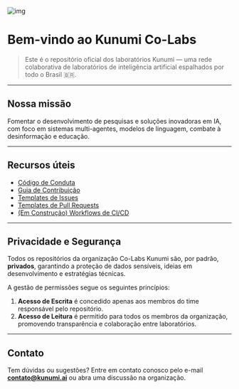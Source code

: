 ![img](https://github.com/user-attachments/assets/67c880d4-6b35-4e36-a6ca-d4e789896d98)

# Bem-vindo ao Kunumi Co-Labs

> Este é o repositório oficial dos laboratórios Kunumi — uma rede colaborativa de laboratórios de inteligência artificial espalhados por todo o Brasil 🇧🇷.

---
## Nossa missão

Fomentar o desenvolvimento de pesquisas e soluções inovadoras em IA, com foco em sistemas multi-agentes, modelos de linguagem, combate à desinformação e educação.

---
## Recursos úteis

- [Código de Conduta](https://github.com/Co-Labs-Kunumi/.github/blob/main/docs/CODE_OF_CONDUCT.md)
- [Guia de Contribuição](https://github.com/Co-Labs-Kunumi/.github/blob/main/docs/CONTRIBUTING.md)
- [Templates de Issues](https://github.com/Co-Labs-Kunumi/.github/blob/main/docs/ISSUES.md)
- [Templates de Pull Requests](https://github.com/Co-Labs-Kunumi/.github/blob/main/docs/PRs_TEMPLATE.md)
- [ (Em Construção) Workflows de CI/CD](./workflows)

---
## Privacidade e Segurança

Todos os repositórios da organização Co-Labs Kunumi são, por padrão, **privados**, garantindo a proteção de dados sensíveis, ideias em desenvolvimento e estratégias técnicas.

A gestão de permissões segue os seguintes princípios:<br>
1. **Acesso de Escrita** é concedido apenas aos membros do time responsável pelo repositório.<br>
2. **Acesso de Leitura** é permitido para todos os membros da organização, promovendo transparência e colaboração entre laboratórios.

---
## Contato

Tem dúvidas ou sugestões? Entre em contato conosco pelo e-mail **contato@kunumi.ai** ou abra uma discussão na organização.
